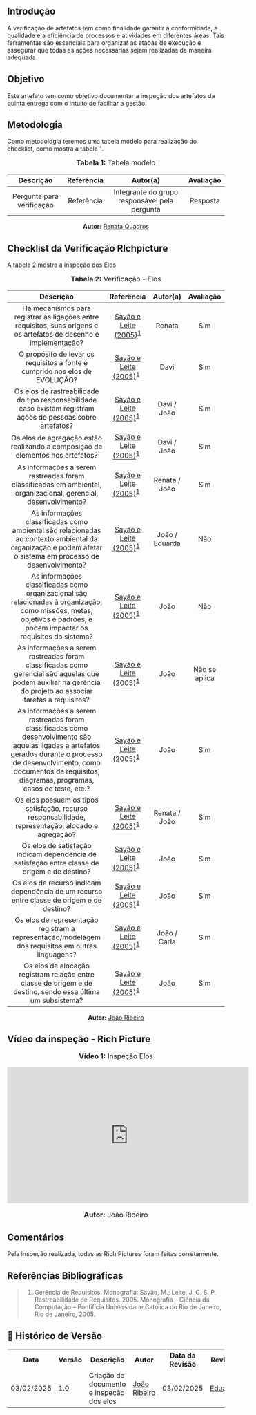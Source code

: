 ## Introdução
A verificação de artefatos tem como finalidade garantir a conformidade, a qualidade e a eficiência de processos e atividades em diferentes áreas. Tais ferramentas são essenciais para organizar as etapas de execução e assegurar que todas as ações necessárias sejam realizadas de maneira adequada. 

## Objetivo
Este artefato tem como objetivo documentar a inspeção dos artefatos da quinta entrega com o intuito de facilitar a gestão. 

## Metodologia
Como metodologia teremos uma tabela modelo para realização do checklist, como mostra a tabela 1. 

<center>
<font size="3"><b>Tabela 1:</b> Tabela modelo </font>

| Descrição | Referência | Autor(a) | Avaliação |
|:---------:|:---------:|:-----------:|:-------:|
| Pergunta para verificação | Referência | Integrante do grupo responsável pela pergunta | Resposta |

<p align="center"><b>Autor:</b> <a href="https://github.com/Renatinha28">Renata Quadros</a></p> 
</center>

## Checklist da Verificação RIchpicture

A tabela 2 mostra a inspeção dos Elos

<center>
<font size="3"><b>Tabela 2:</b> Verificação - Elos </font>

|                                                                                                              Descrição                                                                                                               |                               Referência                                |    Autor(a)    |   Avaliação   |
| :----------------------------------------------------------------------------------------------------------------------------------------------------------------------------------------------------------------------------------: | :---------------------------------------------------------------------: | :------------: | :-----------: |
|                                                          Há mecanismos para registrar as ligações entre requisitos, suas origens e os artefatos de desenho e implementação?                                                          |  [Sayão e Leite (2005)](../../assets/images/elos14.png)<sup>[1](#ref1)  |     Renata     |      Sim      |
|                                                                             O propósito de levar os requisitos a fonte é cumprido nos elos de EVOLUÇÃO?                                                                              | [Sayão e Leite (2005)](../../assets/images/elos1.png)<sup>[1](#ref1)    |      Davi      |      Sim      |
|                                                             Os elos de rastreabilidade do tipo responsabilidade caso existam registram ações de pessoas sobre artefatos?                                                             | [Sayão e Leite (2005)](../../assets/images/elos2.png)<sup>[1](#ref1)    |  Davi / João   |      Sim      |
|                                                                            Os elos de agregação estão realizando a composição de elementos nos artefatos?                                                                            | [Sayão e Leite (2005)](../../assets/images/elos3.png)<sup>[1](#ref1)    |  Davi / João   |      Sim      |
|                                                           As informações a serem rastreadas foram classificadas em ambiental, organizacional, gerencial, desenvolvimento?                                                            | [Sayão e Leite (2005)](../../assets/images/elos4.png)<sup>[1](#ref1)    | Renata / João  |      Sim      |
|                                      As informações classificadas como ambiental são relacionadas ao contexto ambiental da organização e podem afetar o sistema em processo de desenvolvimento?                                      | [Sayão e Leite (2005)](../../assets/images/elos5.png)<sup>[1](#ref1)    | João / Eduarda |      Não      |
|                                As informações classificadas como organizacional são relacionadas à organização, como missões, metas, objetivos e padrões, e podem impactar os requisitos do sistema?                                 | [Sayão e Leite (2005)](../../assets/images/elos6.png)<sup>[1](#ref1)    |      João      |      Não      |
|                                     As informações a serem rastreadas foram classificadas como gerencial são aquelas que podem auxiliar na gerência do projeto ao associar tarefas a requisitos?                                     | [Sayão e Leite (2005)](../../assets/images/elos7.png)<sup>[1](#ref1)    |      João      | Não se aplica |
| As informações a serem rastreadas foram classificadas como desenvolvimento são aquelas ligadas a artefatos gerados durante o processo de desenvolvimento, como documentos de requisitos, diagramas, programas, casos de teste, etc.? | [Sayão e Leite (2005)](../../assets/images/elos8.png)<sup>[1](#ref1)    |      João      |      Sim      |
|                                                                  Os elos possuem os tipos satisfação, recurso responsabilidade, representação, alocado e agregação?                                                                  | [Sayão e Leite (2005)](../../assets/images/elos9.png)<sup>[1](#ref1)    | Renata / João  |      Sim      |
|                                                                     Os elos de satisfação indicam dependência de satisfação entre classe de origem e de destino?                                                                     | [Sayão e Leite (2005)](../../assets/images/elos10.png)<sup>[1](#ref1)   |      João      |      Sim      |
|                                                                      Os elos de recurso indicam dependência de um recurso entre classe de origem e de destino?                                                                       | [Sayão e Leite (2005)](../../assets/images/elos11.png)<sup>[1](#ref1)   |      João      |      Sim      |
|                                                                  Os elos de representação registram a representação/modelagem dos requisitos em outras linguagens?                                                                   | [Sayão e Leite (2005)](../../assets/images/elos12.png)<sup>[1](#ref1)   |  João / Carla  |      Sim      |
|                                                             Os elos de alocação registram relação entre classe de origem e de destino, sendo essa última um subsistema?                                                              | [Sayão e Leite (2005)](../../assets/images/elos13.png)<sup>[1](#ref1)   |      João      |      Sim      |

<p align="center"><b>Autor:</b> <a href="https://github.com/Joa0V">João Ribeiro</a></p> 
</center>

## Vídeo da inspeção - Rich Picture

<div align="center">
<font size="3"><p style="text-align: center"><b>Vídeo 1:</b> Inspeção Elos</p></font>
    <iframe width="560" height="315" src="https://www.youtube.com/embed/3yy8Q6G4Q5w" frameborder="0" allow="accelerometer; autoplay; clipboard-write; encrypted-media; gyroscope; picture-in-picture" allowfullscreen></iframe>
<font size="3"><p style="text-align: center"><b>Autor:</b> João Ribeiro</p></font>
</div>

## Comentários

Pela inspeção realizada, todas as Rich Pictures foram feitas corretamente. 


## Referências Bibliográficas
> 1. <a id="ref1"></a> Gerência de Requisitos. Monografia: Sayão, M.; Leite, J. C. S. P. Rastreabilidade de Requisitos. 2005. Monografia – Ciência da Computação – Pontifícia Universidade Católica do Rio de Janeiro, Rio de Janeiro, 2005.


## :round_pushpin: Histórico de Versão 

<div align="center">
    <table>
        <tr>
            <th>Data</th>
            <th>Versão</th>
            <th>Descrição</th>
            <th>Autor</th>
            <th>Data da Revisão</th>
            <th>Revisor</th>
        </tr>
        <tr>
            <td>03/02/2025</td>
            <td>1.0</td>
            <td>Criação do documento e inspeção dos elos</td>
            <td><a href="https://github.com/Joa0V">João Ribeiro</a></td>
            <td>03/02/2025</td>
            <td><a href="https://github.com/erteduarda">Eduarda</a></td>
        </tr>
    </table>
</div>